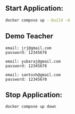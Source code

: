## Start Application:

```bash
docker compose up --build -d
```

## Demo Teacher

```
email: jrj@gmail.com
password: 12345678
```

```
email: yubaraj@gmail.com
password: 12345678
```

```
email: santosh@gmail.com
password: 12345678
```

## Stop Application:

```bash
docker compose up down
```
